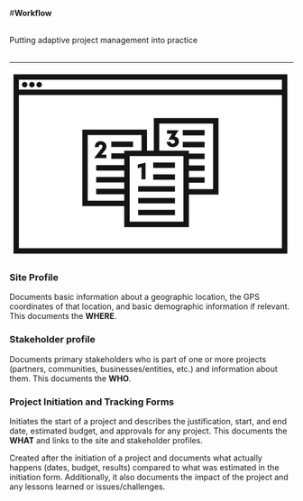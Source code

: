 

#**Workflow**


<br>
Putting adaptive project management into practice
<br>
<br>

---


![](images/workflow.png)




### **Site Profile**



Documents basic information about a geographic location, the GPS coordinates of that location, and basic demographic information if relevant. This documents the **WHERE**. 


### **Stakeholder profile**



Documents primary stakeholders who is part of one or more projects (partners, communities, businesses/entities, etc.) and information about them. This documents the **WHO**.

### Project Initiation and Tracking Forms


Initiates the start of a project and describes the justification, start, and end date, estimated budget, and approvals for any project.  This documents the **WHAT** and links to the site and stakeholder profiles. 


Created after the initiation of a project and documents what actually happens (dates, budget, results) compared to what was estimated in the initiation form. Additionally, it also documents the impact of the project and any lessons learned or issues/challenges. 




